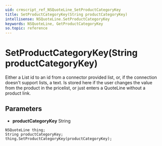 ```yaml
---
uid: crmscript_ref_NSQuoteLine_SetProductCategoryKey
title: SetProductCategoryKey(String productCategoryKey)
intellisense: NSQuoteLine.SetProductCategoryKey
keywords: NSQuoteLine, GetProductCategoryKey
so.topic: reference
---
```


# SetProductCategoryKey(String productCategoryKey)

Either a List id to an id from a connector provided list, or, if the connection doesn't support lists, a text. Is stored here if the user changes the value from the product in the pricelist, or just enters a QuoteLine without a product link.

## Parameters

* **productCategoryKey** String

```crmscript
NSQuoteLine thing;
String productCategoryKey;
thing.SetProductCategoryKey(productCategoryKey);
```


